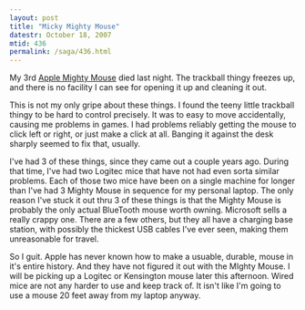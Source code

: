 ```yaml
---
layout: post
title: "Micky Mighty Mouse"
datestr: October 18, 2007
mtid: 436
permalink: /saga/436.html
---
```


My 3rd <a href="http://www.apple.com/mightymouse/" title="Apple Mighty Mouse page">Apple Mighty Mouse</a> died last night.  The trackball thingy freezes up, and there is no facility I can see for opening it up and cleaning it out.

This is not my only gripe about these things.  I found the teeny little trackball thingy to be hard to control precisely.  It was to easy to move accidentally, causing me problems in games.  I had problems reliably getting the mouse to click left or right, or just make a click at all.  Banging it against the desk sharply seemed to fix that, usually.

I've had 3 of these things, since they came out a couple years ago.  During that time, I've had two Logitec mice that have not had even sorta similar problems.  Each of those two mice have been on a single machine for longer than I've had 3 Mighty Mouse in sequence for my personal laptop.  The only reason I've stuck it out thru 3 of these things is that the Mighty Mouse is probably the only actual BlueTooth mouse worth owning.  Microsoft sells a really crappy one.  There are a few others, but they all have a charging base station, with possibly the thickest USB cables I've ever seen, making them unreasonable for travel.

So I guit.  Apple has never known how to make a usuable, durable, mouse in it's entire history.  And they have not figured it out with the MIghty Mouse.  I will be picking up a Logitec or Kensington mouse later this afternoon.  Wired mice are not any harder to use and keep track of.  It isn't like I'm going to use a mouse 20 feet away from my laptop anyway.

